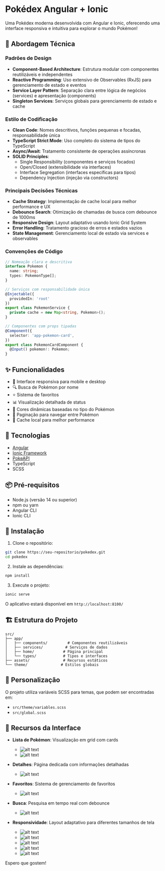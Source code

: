 # Pokédex Angular + Ionic

Uma Pokédex moderna desenvolvida com Angular e Ionic, oferecendo uma interface responsiva e intuitiva para explorar o mundo Pokémon!

## 🎯 Abordagem Técnica

### Padrões de Design
- **Component-Based Architecture**: Estrutura modular com componentes reutilizáveis e independentes
- **Reactive Programming**: Uso extensivo de Observables (RxJS) para gerenciamento de estado e eventos
- **Service Layer Pattern**: Separação clara entre lógica de negócios (services) e apresentação (components)
- **Singleton Services**: Serviços globais para gerenciamento de estado e cache

### Estilo de Codificação
- **Clean Code**: Nomes descritivos, funções pequenas e focadas, responsabilidade única
- **TypeScript Strict Mode**: Uso completo do sistema de tipos do TypeScript
- **Async/Await**: Tratamento consistente de operações assíncronas
- **SOLID Principles**: 
  - Single Responsibility (componentes e serviços focados)
  - Open/Closed (extensibilidade via interfaces)
  - Interface Segregation (interfaces específicas para tipos)
  - Dependency Injection (injeção via constructors)

### Principais Decisões Técnicas
- **Cache Strategy**: Implementação de cache local para melhor performance e UX
- **Debounce Search**: Otimização de chamadas de busca com debounce de 1000ms
- **Responsive Design**: Layout adaptativo usando Ionic Grid System
- **Error Handling**: Tratamento gracioso de erros e estados vazios
- **State Management**: Gerenciamento local de estado via services e observables

### Convenções de Código
```typescript
// Nomeação clara e descritiva
interface Pokemon {
  name: string;
  types: PokemonType[];
}

// Serviços com responsabilidade única
@Injectable({
  providedIn: 'root'
})
export class PokemonService {
  private cache = new Map<string, Pokemon>();
}

// Componentes com props tipadas
@Component({
  selector: 'app-pokemon-card',
})
export class PokemonCardComponent {
  @Input() pokemon!: Pokemon;
}
```

## ✨ Funcionalidades

- 📱 Interface responsiva para mobile e desktop
- 🔍 Busca de Pokémon por nome
- ⭐ Sistema de favoritos
- 📊 Visualização detalhada de status
- 🎨 Cores dinâmicas baseadas no tipo do Pokémon
- 📱 Paginação para navegar entre Pokémon
- 💾 Cache local para melhor performance

## 🚀 Tecnologias

- [Angular](https://angular.io/)
- [Ionic Framework](https://ionicframework.com/)
- [PokeAPI](https://pokeapi.co/)
- TypeScript
- SCSS

## 📦 Pré-requisitos

- Node.js (versão 14 ou superior)
- npm ou yarn
- Angular CLI
- Ionic CLI

## 🔧 Instalação

1. Clone o repositório:
```bash
git clone https://seu-repositorio/pokedex.git
cd pokedex
```

2. Instale as dependências:
```bash
npm install
```

3. Execute o projeto:
```bash
ionic serve
```

O aplicativo estará disponível em `http://localhost:8100/`

## 🏗️ Estrutura do Projeto

```
src/
├── app/
│   ├── components/         # Componentes reutilizáveis
│   ├── services/          # Serviços de dados
│   ├── home/             # Página principal
│   └── types/            # Tipos e interfaces
├── assets/               # Recursos estáticos
└── theme/               # Estilos globais
```

## 🎨 Personalização

O projeto utiliza variáveis SCSS para temas, que podem ser encontradas em:
- `src/theme/variables.scss`
- `src/global.scss`

## 📱 Recursos da Interface

- **Lista de Pokémon**: Visualização em grid com cards

    - ![alt text](src/assets/readme/home.png)
    - ![alt text](src/assets/readme/home-2.png)

- **Detalhes**: Página dedicada com informações detalhadas

    - ![alt text](src/assets/readme/detalhe-blastoise.png)

- **Favoritos**: Sistema de gerenciamento de favoritos

    - ![alt text](src/assets/readme/favoritos.png)

- **Busca**: Pesquisa em tempo real com debounce

    - ![alt text](src/assets/readme/busca.png)

- **Responsividade**: Layout adaptativo para diferentes tamanhos de tela

    - ![alt text](src/assets/readme/home-celular.png)
    - ![alt text](src/assets/readme/home-celular-2.png)
    - ![alt text](src/assets/readme/detalhes-celular.png)
    - ![alt text](src/assets/readme/favoritos-celular.png)
    - ![alt text](src/assets/readme/busca-celular.png)

Espero que gostem!